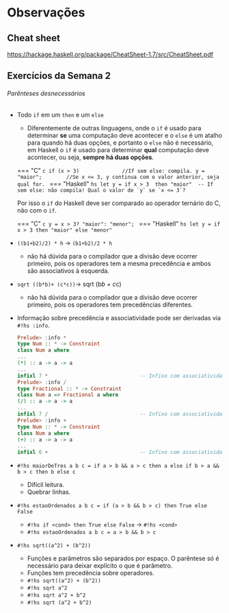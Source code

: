 # Observações

## Cheat sheet

https://hackage.haskell.org/package/CheatSheet-1.7/src/CheatSheet.pdf

## Exercícios da Semana 2

###### Parênteses desnecessários

* Todo `if` em um `then` e um `else`
    * Diferentemente de outras linguagens, onde o `if` é usado para determinar **se** uma computação deve acontecer e o `else` é um atalho para quando há duas opções, e portanto o `else` não é necessário, em Haskell o `if` é usado para determinar **qual** computação deve acontecer, ou seja, **sempre há duas opções**.

    === "C"
        ```c
        if (x > 3)              //If sem else: compila.
            y = "maior";        //Se x <= 3, y continua com o valor anterior, seja qual for.
        ```
    === "Haskell"
        ```hs
        let y = if x > 3 
            then "maior"  -- If sem else: não compila! Qual o valor de `y` se `x <= 3`?
        ```

    Por isso o `if` do Haskell deve ser comparado ao operador ternário do C, não com o `if`.

    === "C"
        ```c
        y = x > 3? "maior": "menor";
        ```
    === "Haskell"
        ```hs
        let y = if x > 3 then "maior" else "menor"
        ```


* `((b1+b2)/2) * h` -> `(b1+b2)/2 * h`
    * não há dúvida para o compilador que a divisão deve ocorrer primeiro, pois os operadores tem a mesma precedência e ambos são associativos à esquerda.
* `sqrt ((b*b)+ (c*c))`-> sqrt (b*b + c*c)
    * não há dúvida para o compilador que a divisão deve ocorrer primeiro, pois os operadores tem precedências diferentes.

* Informação sobre precedência e associatividade pode ser derivadas via `#!hs :info`.

    ```hs
    Prelude> :info *
    type Num :: * -> Constraint
    class Num a where
    ...
    (*) :: a -> a -> a
    ...
    infixl 7 *                              -- Infixo com associatividade a esquerda (l) e Precedência 7.
    Prelude> :info /
    type Fractional :: * -> Constraint
    class Num a => Fractional a where
    (/) :: a -> a -> a
    ...
    infixl 7 /                              -- Infixo com associatividade a esquerda (l) e Precedência 7.
    Prelude> :info +
    type Num :: * -> Constraint
    class Num a where
    (+) :: a -> a -> a
    ...
    infixl 6 +                              -- Infixo com associatividade a esquerda (l) e Precedência 6.
    ```

* `#!hs maiorDeTres a b c = if a > b && a > c then a else if b > a && b > c then b else c`
    * Difícil leitura.
    * Quebrar linhas.

* `#!hs estaoOrdenados a b c = if (a > b && b > c) then True else False`
    * `#!hs if <cond> then True else False` -> `#!hs <cond>`
    * `#!hs estaoOrdenados a b c = a > b && b > c`

* `#!hs sqrt((a^2) + (b^2))`
    * Funções e parâmetros são separados por espaço. O parêntese só é necessário para deixar explícito o que é parâmetro.
    * Funções tem precedência sobre operadores.
    * `#!hs sqrt((a^2) + (b^2))`
    * `#!hs sqrt a^2`
    * `#!hs sqrt a^2 + b^2`
    * `#!hs sqrt (a^2 + b^2)`
